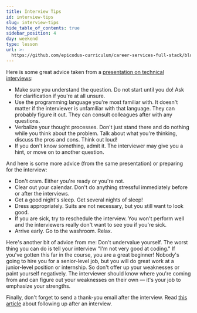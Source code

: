 ```yaml
---
title: Interview Tips
id: interview-tips
slug: interview-tips
hide_table_of_contents: true
sidebar_position: 4
day: weekend
type: lesson
url: >-
  https://github.com/epicodus-curriculum/career-services-full-stack/blob/main/3_interview_tips.md
---
```


Here is some great advice taken from a [presentation on technical interviews](http://www.piexposed.com/wp-content/uploads/2012/06/Rock-the-Technical-Interview.pdf):

* Make sure you understand the question. Do not start until you do! Ask for clarification if you're at all unsure.
* Use the programming language you're most familiar with. It doesn't matter if the interviewer is unfamiliar with that language. They can probably figure it out. They can consult colleagues after with any questions.
* Verbalize your thought processes. Don't just stand there and do nothing while you think about the problem. Talk about what you're thinking, discuss the pros and cons. Think out loud!
* If you don't know something, admit it. The interviewer may give you a hint, or move on to another question.

And here is some more advice (from the same presentation) or preparing for the interview:

* Don't cram. Either you're ready or you're not.
* Clear out your calendar. Don't do anything stressful immediately before or after the interviews.
* Get a good night's sleep. Get several nights of sleep!
* Dress appropriately. Suits are not necessary, but you still want to look good.
* If you are sick, try to reschedule the interview. You won't perform well and the interviewers really don't want to see you if you're sick.
* Arrive early. Go to the washroom. Relax.

Here's another bit of advice from me: Don't undervalue yourself. The worst thing you can do is tell your interview "I'm not very good at coding." If you've gotten this far in the course, you are a great beginner! Nobody's going to hire you for a senior-level job, but you will do great work at a junior-level position or internship. So don't offer up your weaknesses or paint yourself negatively. The interviewer should know where you're coming from and can figure out your weaknesses on their own — it's your job to emphasize your strengths.

Finally, don't forget to send a thank-you email after the interview. Read [this article](http://www.forbes.com/sites/dailymuse/2012/05/30/4-non-annoying-ways-to-follow-up-after-an-interview/) about following up after an interview.
